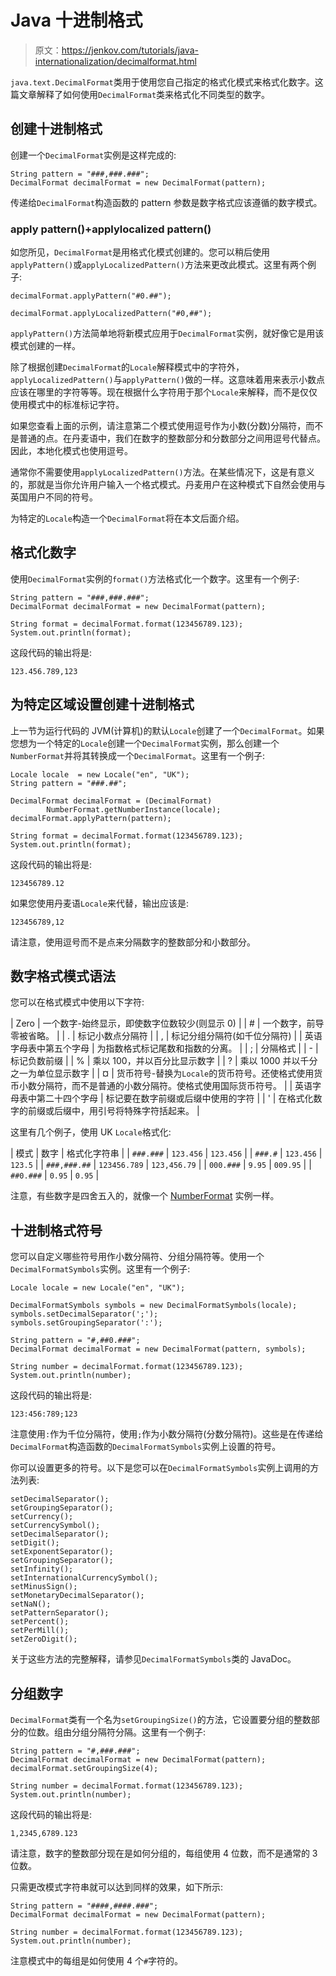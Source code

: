 # Java 十进制格式

> 原文：<https://jenkov.com/tutorials/java-internationalization/decimalformat.html>

`java.text.DecimalFormat`类用于使用您自己指定的格式化模式来格式化数字。这篇文章解释了如何使用`DecimalFormat`类来格式化不同类型的数字。

## 创建十进制格式

创建一个`DecimalFormat`实例是这样完成的:

```
String pattern = "###,###.###";
DecimalFormat decimalFormat = new DecimalFormat(pattern);

```

传递给`DecimalFormat`构造函数的 pattern 参数是数字格式应该遵循的数字模式。

### apply pattern()+applylocalized pattern()

如您所见，`DecimalFormat`是用格式化模式创建的。您可以稍后使用`applyPattern()`或`applyLocalizedPattern()`方法来更改此模式。这里有两个例子:

```
decimalFormat.applyPattern("#0.##");

decimalFormat.applyLocalizedPattern("#0,##");

```

`applyPattern()`方法简单地将新模式应用于`DecimalFormat`实例，就好像它是用该模式创建的一样。

除了根据创建`DecimalFormat`的`Locale`解释模式中的字符外，`applyLocalizedPattern()`与`applyPattern()`做的一样。这意味着用来表示小数点应该在哪里的字符等等。现在根据什么字符用于那个`Locale`来解释，而不是仅仅使用模式中的标准标记字符。

如果您查看上面的示例，请注意第二个模式使用逗号作为小数(分数)分隔符，而不是普通的点。在丹麦语中，我们在数字的整数部分和分数部分之间用逗号代替点。因此，本地化模式也使用逗号。

通常你不需要使用`applyLocalizedPattern()`方法。在某些情况下，这是有意义的，那就是当你允许用户输入一个格式模式。丹麦用户在这种模式下自然会使用与英国用户不同的符号。

为特定的`Locale`构造一个`DecimalFormat`将在本文后面介绍。

## 格式化数字

使用`DecimalFormat`实例的`format()`方法格式化一个数字。这里有一个例子:

```
String pattern = "###,###.###";
DecimalFormat decimalFormat = new DecimalFormat(pattern);

String format = decimalFormat.format(123456789.123);
System.out.println(format);

```

这段代码的输出将是:

```
123.456.789,123

```

## 为特定区域设置创建十进制格式

上一节为运行代码的 JVM(计算机)的默认`Locale`创建了一个`DecimalFormat`。如果您想为一个特定的`Locale`创建一个`DecimalFormat`实例，那么创建一个`NumberFormat`并将其转换成一个`DecimalFormat`。这里有一个例子:

```
Locale locale  = new Locale("en", "UK");
String pattern = "###.##";

DecimalFormat decimalFormat = (DecimalFormat)
        NumberFormat.getNumberInstance(locale);
decimalFormat.applyPattern(pattern);

String format = decimalFormat.format(123456789.123);
System.out.println(format);

```

这段代码的输出将是:

```
123456789.12

```

如果您使用丹麦语`Locale`来代替，输出应该是:

```
123456789,12

```

请注意，使用逗号而不是点来分隔数字的整数部分和小数部分。

## 数字格式模式语法

您可以在格式模式中使用以下字符:

| Zero | 一个数字-始终显示，即使数字位数较少(则显示 0) |
| # | 一个数字，前导零被省略。 |
| . | 标记小数点分隔符 |
| , | 标记分组分隔符(如千位分隔符) |
| 英语字母表中第五个字母 | 为指数格式标记尾数和指数的分离。 |
| ; | 分隔格式 |
| - | 标记负数前缀 |
| % | 乘以 100，并以百分比显示数字 |
| ? | 乘以 1000 并以千分之一为单位显示数字 |
| ¤ | 货币符号-替换为`Locale`的货币符号。还使格式使用货币小数分隔符，而不是普通的小数分隔符。使格式使用国际货币符号。 |
| 英语字母表中第二十四个字母 | 标记要在数字前缀或后缀中使用的字符 |
| ' | 在格式化数字的前缀或后缀中，用引号将特殊字符括起来。 |

这里有几个例子，使用 UK `Locale`格式化:

| 模式 | 数字 | 格式化字符串 |
| `###.###` | `123.456` | `123.456` |
| `###.#` | `123.456` | `123.5` |
| `###,###.##` | `123456.789` | `123,456.79` |
| `000.###` | `9.95` | `009.95` |
| `##0.###` | `0.95` | `0.95` |

注意，有些数字是四舍五入的，就像一个 [NumberFormat](numberformat.html) 实例一样。

## 十进制格式符号

您可以自定义哪些符号用作小数分隔符、分组分隔符等。使用一个`DecimalFormatSymbols`实例。这里有一个例子:

```
Locale locale = new Locale("en", "UK");

DecimalFormatSymbols symbols = new DecimalFormatSymbols(locale);
symbols.setDecimalSeparator(';');
symbols.setGroupingSeparator(':');

String pattern = "#,##0.###";
DecimalFormat decimalFormat = new DecimalFormat(pattern, symbols);

String number = decimalFormat.format(123456789.123);
System.out.println(number);

```

这段代码的输出将是:

```
123:456:789;123

```

注意使用`:`作为千位分隔符，使用`;`作为小数分隔符(分数分隔符)。这些是在传递给`DecimalFormat`构造函数的`DecimalFormatSymbols`实例上设置的符号。

你可以设置更多的符号。以下是您可以在`DecimalFormatSymbols`实例上调用的方法列表:

```
setDecimalSeparator();
setGroupingSeparator();
setCurrency();
setCurrencySymbol();
setDecimalSeparator();
setDigit();
setExponentSeparator();
setGroupingSeparator();
setInfinity();
setInternationalCurrencySymbol();
setMinusSign();
setMonetaryDecimalSeparator();
setNaN();
setPatternSeparator();
setPercent();
setPerMill();
setZeroDigit();

```

关于这些方法的完整解释，请参见`DecimalFormatSymbols`类的 JavaDoc。

## 分组数字

`DecimalFormat`类有一个名为`setGroupingSize()`的方法，它设置要分组的整数部分的位数。组由分组分隔符分隔。这里有一个例子:

```
String pattern = "#,###.###";
DecimalFormat decimalFormat = new DecimalFormat(pattern);
decimalFormat.setGroupingSize(4);

String number = decimalFormat.format(123456789.123);
System.out.println(number);

```

这段代码的输出将是:

```
1,2345,6789.123

```

请注意，数字的整数部分现在是如何分组的，每组使用 4 位数，而不是通常的 3 位数。

只需更改模式字符串就可以达到同样的效果，如下所示:

```
String pattern = "####,####.###";
DecimalFormat decimalFormat = new DecimalFormat(pattern);

String number = decimalFormat.format(123456789.123);
System.out.println(number);

```

注意模式中的每组是如何使用 4 个`#`字符的。